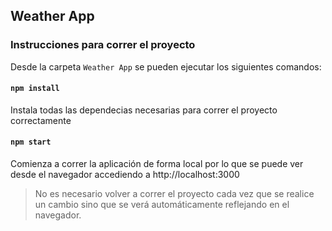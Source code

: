 ## Weather App

### Instrucciones para correr el proyecto

Desde la carpeta `Weather App` se pueden ejecutar los siguientes comandos:

#### `npm install`

Instala todas las dependecias necesarias para correr el proyecto correctamente

#### `npm start`

Comienza a correr la aplicación de forma local por lo que se puede ver desde el navegador accediendo a
http://localhost:3000

> No es necesario volver a correr el proyecto cada vez que se realice un cambio sino que se verá automáticamente reflejando en el navegador.
